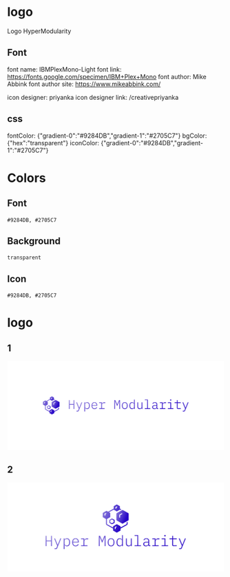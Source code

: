 # logo
Logo HyperModularity




## Font



font name: IBMPlexMono-Light
font link: https://fonts.google.com/specimen/IBM+Plex+Mono
font author: Mike Abbink
font author site: https://www.mikeabbink.com/


icon designer: priyanka
icon designer link: /creativepriyanka
        
## css

fontColor: {"gradient-0":"#9284DB","gradient-1":"#2705C7"}
bgColor: {"hex":"transparent"}
iconColor: {"gradient-0":"#9284DB","gradient-1":"#2705C7"}
  
  
# Colors   

## Font
  
    #9284DB, #2705C7

## Background
    
    transparent

## Icon

    #9284DB, #2705C7


# logo


## 1
![1/cover.png](1/cover.png)

## 2
![2/cover.png](2/cover.png)
          
